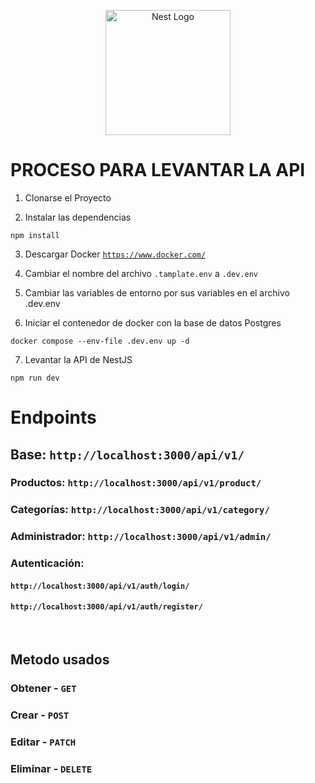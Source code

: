 <p align="center">
  <a href="http://nestjs.com/" target="blank"><img src="https://nestjs.com/img/logo-small.svg" width="200" alt="Nest Logo" /></a>
</p>

# PROCESO PARA LEVANTAR LA API

1. Clonarse el Proyecto

2. Instalar las dependencias

```
npm install
```

3. Descargar Docker <a href="https://www.docker.com/">`https://www.docker.com/`</a>

4. Cambiar el nombre del archivo `.tamplate.env` a `.dev.env`

5. Cambiar las variables de entorno por sus variables en el archivo .dev.env

6. Iniciar el contenedor de docker con la base de datos Postgres

```
docker compose --env-file .dev.env up -d
```

7. Levantar la API de NestJS

```
npm run dev
```

# Endpoints

## Base: `http://localhost:3000/api/v1/`

### Productos: `http://localhost:3000/api/v1/product/`

### Categorías: `http://localhost:3000/api/v1/category/`

### Administrador: `http://localhost:3000/api/v1/admin/`

### Autenticación:

#### `http://localhost:3000/api/v1/auth/login/`

#### `http://localhost:3000/api/v1/auth/register/`

<br/>

## Metodo usados

### Obtener - `GET`

### Crear - `POST`

### Editar - `PATCH`

### Eliminar - `DELETE`
